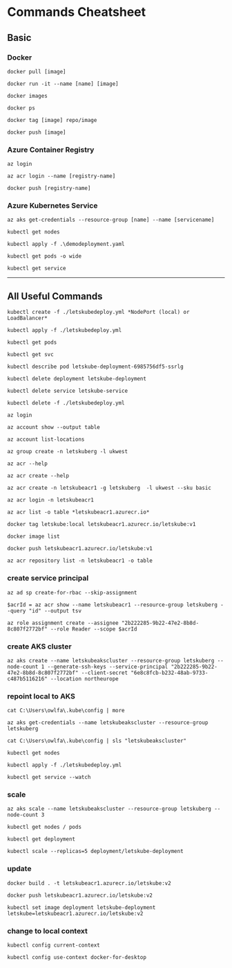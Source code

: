 # Commands Cheatsheet

## Basic

### Docker

```docker pull [image]```

```docker run -it --name [name] [image]```

```docker images```

```docker ps```

```docker tag [image] repo/image```

```docker push [image]```

### Azure Container Registry

```az login```

```az acr login --name [registry-name]```

```docker push [registry-name]```

### Azure Kubernetes Service

```az aks get-credentials --resource-group [name] --name [servicename]```

```kubectl get nodes```

```kubectl apply -f .\demodeployment.yaml```

```kubectl get pods -o wide```

```kubectl get service```

* * *

## All Useful Commands

```kubectl create -f ./letskubedeploy.yml *NodePort (local) or LoadBalancer*```

```kubectl apply -f ./letskubedeploy.yml```

```kubectl get pods```

```kubectl get svc```

```kubectl describe pod letskube-deployment-6985756df5-ssrlg```

```kubectl delete deployment letskube-deployment```

```kubectl delete service letskube-service```

```kubectl delete -f ./letskubedeploy.yml```

```az login```

```az account show --output table```

```az account list-locations```

```az group create -n letskuberg -l ukwest```

```az acr --help```

```az acr create --help```

```az acr create -n letskubeacr1 -g letskuberg  -l ukwest --sku basic```

```az acr login -n letskubeacr1```

```az acr list -o table *letskubeacr1.azurecr.io*```

```docker tag letskube:local letskubeacr1.azurecr.io/letskube:v1```

```docker image list```

```docker push letskubeacr1.azurecr.io/letskube:v1```

```az acr repository list -n letskubeacr1 -o table```

### create service principal

```az ad sp create-for-rbac --skip-assignment```

```$acrId = az acr show --name letskubeacr1 --resource-group letskuberg --query "id" --output tsv```

```az role assignment create --assignee "2b222285-9b22-47e2-8b8d-8c807f2772bf" --role Reader --scope $acrId```

###  create AKS cluster

```az aks create --name letskubeakscluster --resource-group letskuberg --node-count 1 --generate-ssh-keys --service-principal "2b222285-9b22-47e2-8b8d-8c807f2772bf" --client-secret "6e8c8fcb-b232-48ab-9733-c487b5116216" --location northeurope ```

###  repoint local to AKS

```cat C:\Users\owlfa\.kube\config | more```

```az aks get-credentials --name letskubeakscluster --resource-group letskuberg```

```cat C:\Users\owlfa\.kube\config | sls "letskubeakscluster"```

```kubectl get nodes```

```kubectl apply -f ./letskubedeploy.yml```

```kubectl get service --watch```

###  scale

```az aks scale --name letskubeakscluster --resource-group letskuberg --node-count 3```

```kubectl get nodes / pods```

```kubectl get deployment```

```kubectl scale --replicas=5 deployment/letskube-deployment```

### update

```docker build . -t letskubeacr1.azurecr.io/letskube:v2```

```docker push letskubeacr1.azurecr.io/letskube:v2```

```kubectl set image deployment letskube-deployment letskube=letskubeacr1.azurecr.io/letskube:v2```

### change to local context

```kubectl config current-context```

```kubectl config use-context docker-for-desktop```